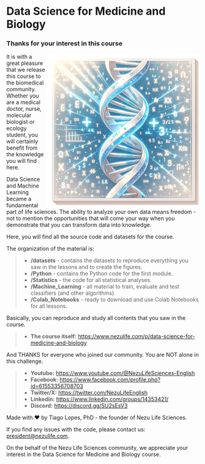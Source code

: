 # Data Science for Medicine and Biology

### Thanks for your interest in this course

<img align="right" src="datasets/vertical_square_image_white_blue_DNA.webp" width='400'>

It is with a great pleasure that we release this course to the biomedical community. Whether you are a medical doctor, nurse, molecular biologist or ecology student, you will certainly benefit from the knowledge you will find here.

Data Science and Machine Learning became a fundamental part of life sciences. The ability to analyze your own data means freedom - not to mention the opportunities that will come your way when you demonstrate that you can transform data into knowledge.

Here, you will find all the source code and datasets for the course.

The organization of the material is:

> - **/datasets** - contains the datasets to reproduce everything you saw in the lessons and to create the figures.
> - **/Python** - contains the Python code for the first module.
> - **/Statistics** - the code for all statistical analyses.
> - **/Machine_Learning** - all material to train, evaluate and test classifiers (and other algorithms).
> - **/Colab_Notebooks** - ready to download and use Colab Notebooks for all lessons.

Basically, you can reproduce and study all contents that you saw in the course.

> - **The course itself:** https://www.nezulife.com/p/data-science-for-medicine-and-biology

And THANKS for everyone who joined our community. You are NOT alone in this challenge.

> - **Youtube:** https://www.youtube.com/@NezuLifeSciences-English
> - **Facebook:** https://www.facebook.com/profile.php?id=61553356708703
> - **Twitter/X:** https://twitter.com/NezuLifeEnglish
> - **Linkedin:** https://www.linkedin.com/groups/14353421/
> - **Discord:** https://discord.gg/SU2sEsV3


Made with ❤️  by Tiago Lopes, PhD - the founder of Nezu Life Sciences.

If you find any issues with the code, please contact us: president@nezulife.com.

On the behalf of the Nezu Life Sciences community, we appreciate your interest in the Data Science for Medicine and Biology course.
